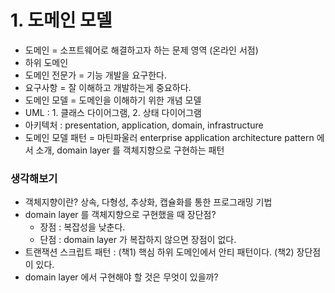 # 1. 도메인 모델
- 도메인 = 소프트웨어로 해결하고자 하는 문제 영역 (온라인 서점)
- 하위 도메인
- 도메인 전문가 = 기능 개발을 요구한다.
- 요구사항 = 잘 이해하고 개발하는게 중요하다.
- 도메인 모델 = 도메인을 이해하기 위한 개념 모델
- UML : 1. 클래스 다이어그램, 2. 상태 다이어그램
- 아키텍처 : presentation, application, domain, infrastructure
- 도메인 모델 패턴 = 마틴파울러 enterprise application architecture pattern 에서 소개, domain layer 를 객체지향으로 구현하는 패턴

### 생각해보기
- 객체지향이란? 상속, 다형성, 추상화, 캡슐화를 통한 프로그래밍 기법
- domain layer 를 객체지향으로 구현했을 때 장단점?
  - 장점 : 복잡성을 낮춘다.
  - 단점 : domain layer 가 복잡하지 않으면 장점이 없다.
- 트랜잭션 스크립트 패턴 : (책1) 핵심 하위 도메인에서 안티 패턴이다. (책2) 장단점이 있다.
- domain layer 에서 구현해야 할 것은 무엇이 있을까?
